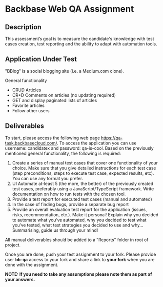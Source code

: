 # Backbase Web QA Assignment

## Description
This assessment’s goal is to measure the candidate's knowledge with test cases creation, test reporting and the ability to adapt with automation tools.

## Application Under Test
"BBlog" is a social blogging site (i.e. a Medium.com clone).

General functionality
- CRUD Articles
- CR*D Comments on articles (no updating required)
- GET and display paginated lists of articles
- Favorite articles
- Follow other users

## Deliverables
To start, please access the following web page https://qa-task.backbasecloud.com/. To access the application you can use username: candidatex and password: qa-is-cool.
Based on the previously mentioned general functionality, the following is required:
1. Create a series of manual test cases that cover one functionality of your choice. Make sure that you give detailed instructions for each test case (step preconditions, steps to execute test case, expected results, etc). You can use any format you prefer.
2. UI Automate at-least 5 (the more, the better) of the previously created test cases, preferably using a JavaScript/TypeScript framework.
Write documentation on how to run tests with the chosen tool.
3. Provide a test report for executed test cases (manual and automated)
4. In the case of finding bugs, provide a separate bug report
5. Provide an overall evaluation test report for the application (issues, risks, recommendation, etc.). Make it personal! Explain why you decided to automate what you’ve automated, why you decided to test what you’ve tested, what test strategies you decided to use and why... Summarising, guide us through your mind!


All manual deliverables should be added to a "Reports" folder in root of project.

Once you are done, push your test assignment to your fork. Please provide user **bb-qa** access to your fork and share a link to **your fork** when you are done with the assignment.




**NOTE:
If you need to take any assumptions please note them as part of your answers.**
